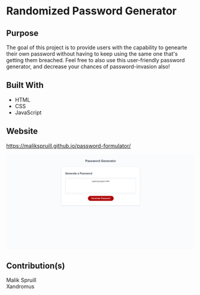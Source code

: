 # Randomized Password Generator

## Purpose
The goal of this project is to provide users with the capability to genearte their own password without having to keep using the same one that's getting them breached.  Feel free to also use this user-friendly password generator, and decrease your chances of password-invasion also!

## Built With
* HTML
* CSS
* JavaScript

## Website
https://malikspruill.github.io/password-formulator/ <br />

<img src="./assets/images/password-formulator-screenshot.png" width="600px" />


## Contribution(s)
Malik Spruill <br />
Xandromus